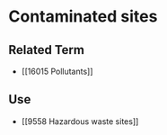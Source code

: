 # Contaminated sites  

## Related Term

- [[16015 Pollutants]]  

## Use

- [[9558 Hazardous waste sites]]  

